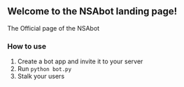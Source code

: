 ## Welcome to the NSAbot landing page!

The Official page of the NSAbot

### How to use
1. Create a bot app and invite it to your server
2. Run `python bot.py`
3. Stalk your users

